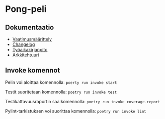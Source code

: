 # Pong-peli

## Dokumentaatio
- [Vaatimusmäärittely](https://github.com/alannesanni/ot-harjoitustyo/blob/master/dokumentaatio/vaatimusmaarittely.md)
- [Changelog](https://github.com/alannesanni/ot-harjoitustyo/blob/master/dokumentaatio/changelog.md)
- [Työaikakirjanpito](https://github.com/alannesanni/ot-harjoitustyo/blob/master/dokumentaatio/tyoaikakirjanpito.md)
- [Arkkitehtuuri](https://github.com/alannesanni/ot-harjoitustyo/blob/master/dokumentaatio/arkkitehtuuri.md)

## Invoke komennot
Pelin voi aloittaa komennolla: 
`poerty run invoke start`

Testit suoritetaan komennolla: 
`poetry run invoke test`

Testikattavuusraportin saa komennolla: 
`poetry run invoke coverage-report`

Pylint-tarkistuksen voi suorittaa komennolla:
`poetry run invoke lint`
